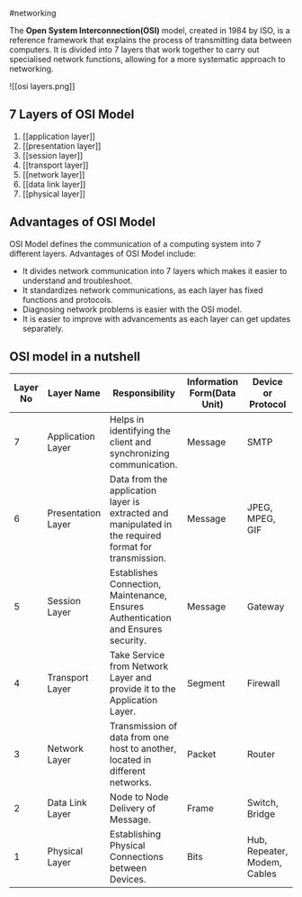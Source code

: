 #networking 

The **Open System Interconnection(OSI)** model, created in 1984 by ISO, is a reference framework that explains the process of transmitting data between computers. It is divided into 7 layers that work together to carry out specialised network functions, allowing for a more systematic approach to networking.

![[osi layers.png]]

## 7 Layers of OSI Model

1. [[application layer]]
2. [[presentation layer]]
3. [[session layer]]
4. [[transport layer]]
5. [[network layer]]
6. [[data link layer]]
7. [[physical layer]]

## Advantages of OSI Model

OSI Model defines the communication of a computing system into 7 different layers. Advantages of OSI Model include:

- It divides network communication into 7 layers which makes it easier to understand and troubleshoot.
- It standardizes network communications, as each layer has fixed functions and protocols.
- Diagnosing network problems is easier with the OSI model.
- It is easier to improve with advancements as each layer can get updates separately.

## OSI model in a nutshell

|****Layer No****|****Layer Name****|****Responsibility****|****Information Form(Data Unit)****|****Device or Protocol****|
|---|---|---|---|---|
|7|Application Layer|Helps in identifying the client and synchronizing communication.|Message|SMTP|
|6|Presentation Layer|Data from the application layer is extracted and manipulated in the required format for transmission.|Message|JPEG, MPEG, GIF|
|5|Session Layer|Establishes Connection, Maintenance, Ensures Authentication and Ensures security.|Message|Gateway|
|4|Transport Layer|Take Service from Network Layer and provide it to the Application Layer.|Segment|Firewall|
|3|Network Layer|Transmission of data from one host to another, located in different networks.|Packet|Router|
|2|Data Link Layer|Node to Node Delivery of Message.|Frame|Switch, Bridge|
|1|Physical Layer|Establishing Physical Connections between Devices.|Bits|Hub, Repeater, Modem, Cables|